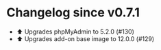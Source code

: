 # Changelog since v0.7.1
- ⬆️ Upgrades phpMyAdmin to 5.2.0 (#130) 
- ⬆️ Upgrades add-on base image to 12.0.0 (#129) 
